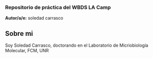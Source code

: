 ### Repositorio de práctica del WBDS LA Camp

**Autor/a/e:** soledad carrasco

## Sobre mi

Soy Soledad Carrasco, doctorando en el Laboratorio de Micriobiología Molecular, FCM, UNR



